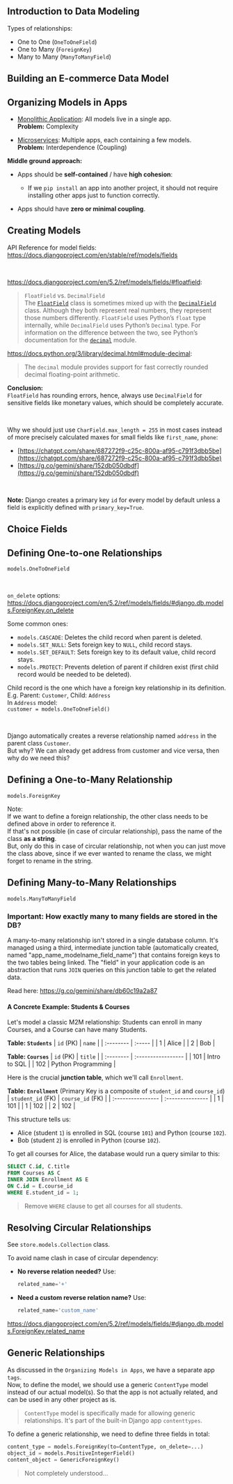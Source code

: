 ## Introduction to Data Modeling

Types of relationships:

- One to One (`OneToOneField`)
- One to Many (`ForeignKey`)
- Many to Many (`ManyToManyField`)

## Building an E-commerce Data Model

## Organizing Models in Apps

- [Monolithic Application](https://en.wikipedia.org/wiki/Monolithic_application): All models live in a single app.  
  **Problem:** Complexity

- [Microservices](https://en.wikipedia.org/wiki/Microservices): Multiple apps, each containing a few models.  
  **Problem:** Interdependence (Coupling)

**Middle ground approach:**

- Apps should be **self-contained** / have **high cohesion**:

  - If we `pip install` an app into another project, it should not require installing other apps just to function correctly.

- Apps should have **zero or minimal coupling**.

## Creating Models

API Reference for model fields: https://docs.djangoproject.com/en/stable/ref/models/fields

<br>

https://docs.djangoproject.com/en/5.2/ref/models/fields/#floatfield:

> `FloatField` vs. `DecimalField`  
> The [`FloatField`](https://docs.djangoproject.com/en/5.2/ref/models/fields/#floatfield) class is sometimes mixed up with the [`DecimalField`](https://docs.djangoproject.com/en/5.2/ref/models/fields/#decimalfield) class. Although they both represent real numbers, they represent those numbers differently. `FloatField` uses Python’s `float` type internally, while `DecimalField` uses Python’s `Decimal` type. For information on the difference between the two, see Python’s documentation for the [`decimal`](https://docs.python.org/3/library/decimal.html#module-decimal) module.

https://docs.python.org/3/library/decimal.html#module-decimal:

> The `decimal` module provides support for fast correctly rounded decimal floating-point arithmetic.

**Conclusion:**  
`FloatField` has rounding errors, hence, always use `DecimalField` for sensitive fields like monetary values, which should be completely accurate.

<br>

Why we should just use `CharField.max_length = 255` in most cases instead of more precisely calculated maxes for small fields like `first_name`, `phone`:

- [https://chatgpt.com/share/687272f9-c25c-800a-af95-c791f3dbb5be](https://chatgpt.com/share/687272f9-c25c-800a-af95-c791f3dbb5be)
- [https://g.co/gemini/share/152db050dbdf](https://g.co/gemini/share/152db050dbdf)

<br>

**Note:**
Django creates a primary key `id` for every model by default unless a field is explicitly defined with `primary_key=True`.

## Choice Fields

## Defining One-to-one Relationships

`models.OneToOneField`

<br>

`on_delete` options: https://docs.djangoproject.com/en/5.2/ref/models/fields/#django.db.models.ForeignKey.on_delete

Some common ones:

- `models.CASCADE`: Deletes the child record when parent is deleted.
- `models.SET_NULL`: Sets foreign key to `NULL`, child record stays.
- `models.SET_DEFAULT`: Sets foreign key to its default value, child record stays.
- `models.PROTECT`: Prevents deletion of parent if children exist (first child record would be needed to be deleted).

Child record is the one which have a foreign key relationship in its definition.  
E.g. Parent: `Customer`, Child: `Address`  
In `Address` model:  
`customer = models.OneToOneField()`

<br>

Django automatically creates a reverse relationship named `address` in the parent class `Customer`.  
But why? We can already get address from customer and vice versa, then why do we need this?

## Defining a One-to-Many Relationship

`models.ForeignKey`

Note:  
If we want to define a foreign relationship, the other class needs to be defined above in order to reference it.  
If that's not possible (in case of circular relationship), pass the name of the class **as a string**.  
But, only do this in case of circular relationship, not when you can just move the class above, since if we ever wanted to rename the class, we might forget to rename in the string.

## Defining Many-to-Many Relationships

`models.ManyToManyField`

### Important: How exactly many to many fields are stored in the DB?

A many-to-many relationship isn't stored in a single database column. It's managed using a third, intermediate junction table (automatically created, named "app_name_modelname_field_name") that contains foreign keys to the two tables being linked. The "field" in your application code is an abstraction that runs `JOIN` queries on this junction table to get the related data.

Read here: https://g.co/gemini/share/db60c19a2a87

#### A Concrete Example: Students & Courses

Let's model a classic M2M relationship: Students can enroll in many Courses, and a Course can have many Students.

**Table: `Students`**
| `id` (PK) | `name` |
| :-------- | :----- |
| 1         | Alice  |
| 2         | Bob    |

**Table: `Courses`**
| `id` (PK) | `title`            |
| :-------- | :----------------- |
| 101       | Intro to SQL       |
| 102       | Python Programming |

Here is the crucial **junction table**, which we'll call `Enrollment`.

**Table: `Enrollment`**
(Primary Key is a composite of `student_id` and `course_id`)
| `student_id` (FK) | `course_id` (FK) |
| :---------------- | :--------------- |
| 1                 | 101              |
| 1                 | 102              |
| 2                 | 102              |

This structure tells us:

- Alice (student `1`) is enrolled in SQL (course `101`) and Python (course `102`).
- Bob (student `2`) is enrolled in Python (course `102`).

To get all courses for Alice, the database would run a query similar to this:

```sql
SELECT C.id, C.title
FROM Courses AS C
INNER JOIN Enrollment AS E
ON C.id = E.course_id
WHERE E.student_id = 1;
```

> Remove `WHERE` clause to get all courses for all students.

## Resolving Circular Relationships

See `store.models.Collection` class.

To avoid name clash in case of circular dependency:

- **No reverse relation needed?**
  Use:

  ```py
  related_name='+'
  ```

- **Need a custom reverse relation name?**
  Use:

  ```py
  related_name='custom_name'
  ```

https://docs.djangoproject.com/en/5.2/ref/models/fields/#django.db.models.ForeignKey.related_name

## Generic Relationships

As discussed in the `Organizing Models in Apps`, we have a separate app `tags`.  
Now, to define the model, we should use a generic `ContentType` model instead of our actual model(s). So that the app is not actually related, and can be used in any other project as is.

> `ContentType` model is specifically made for allowing generic relationships. It's part of the built-in Django app `contenttypes`.

To define a generic relationship, we need to define three fields in total:

```py
content_type = models.ForeignKey(to=ContentType, on_delete=...)
object_id = models.PositiveIntegerField()
content_object = GenericForeignKey()
```

> Not completely understood...

